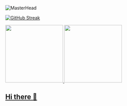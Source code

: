 ![MasterHead](https://wallpapercave.com/wp/wp6177681.jpg)

[![GitHub Streak](http://github-readme-streak-stats.herokuapp.com?user=Redolfi-DevilMayCry&theme=youtube-dark)](https://git.io/streak-stats)


<div>
<a href="https://github.com/Redolfi-DevilMayCry">
<img loading="lazy" height="180em" src="https://github-readme-stats.vercel.app/api/top-langs/?username=seu-usuário-aqui&layout=compact&langs_count=7&theme=dracula"/>
<img loading="lazy" height="180em" src="https://github-readme-stats.vercel.app/api?username=seu-usuário-aqui&show_icons=true&theme=dracula&include_all_commits=true&count_private=true"/>
</div>









## Hi there 👋

<!--
**Redolfi-DevilMayCry/Redolfi-DevilMayCry** is a ✨ _special_ ✨ repository because its `README.md` (this file) appears on your GitHub profile.

Here are some ideas to get you started:

- 🔭 I’m currently working on ...
- 🌱 I’m currently learning ...
- 👯 I’m looking to collaborate on ...
- 🤔 I’m looking for help with ...
- 💬 Ask me about ...
- 📫 How to reach me: ...
- 😄 Pronouns: ...
- ⚡ Fun fact: ...
-->
